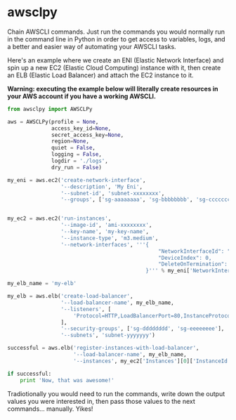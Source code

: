 awsclpy
=======

Chain AWSCLI commands. Just run the commands you would normally run in the command
line in Python in order to get access to variables, logs, and a better and easier
way of automating your AWSCLI tasks.

Here's an example where we create an ENI (Elastic Network Interface) and spin up
a new EC2 (Elastic Cloud Computing) instance with it, then create an ELB (Elastic
Load Balancer) and attach the EC2 instance to it.

**Warning: executing the example below will literally create resources in your AWS
account if you have a working AWSCLI.**

```python
from awsclpy import AWSCLPy

aws = AWSCLPy(profile = None,
              access_key_id=None,
              secret_access_key=None,
              region=None,
              quiet = False,
              logging = False,
              logdir = './logs',
              dry_run = False)

my_eni = aws.ec2('create-network-interface',
                 '--description', 'My Eni',
                 '--subnet-id', 'subnet-xxxxxxxx',
                 '--groups', ['sg-aaaaaaaa', 'sg-bbbbbbbb', 'sg-cccccccc'])


my_ec2 = aws.ec2('run-instances',
                 '--image-id', 'ami-xxxxxxxx',
                 '--key-name', 'my-key-name',
                 '--instance-type', 'm3.medium',
                 '--network-interfaces', '''{
                                                "NetworkInterfaceId": "%s",
                                                "DeviceIndex": 0,
                                                "DeleteOnTermination": false
                                            }''' % my_eni['NetworkInterface']['NetworkInterfaceId'])

my_elb_name = 'my-elb'

my_elb = aws.elb('create-load-balancer',
                 '--load-balancer-name', my_elb_name,
                 '--listeners', [
                     'Protocol=HTTP,LoadBalancerPort=80,InstanceProtocol=HTTP,InstancePort=80',
                 ],
                 '--security-groups', ['sg-dddddddd', 'sg-eeeeeeee'],
                 '--subnets', 'subnet-yyyyyyy')

successful = aws.elb('register-instances-with-load-balancer',
                     '--load-balancer-name', my_elb_name,
                     '--instances', my_ec2['Instances'][0]['InstanceId'])

if successful:
    print 'Now, that was awesome!'
```

Tradiotionally you would need to run the commands, write down the output values
you were interested in, then pass those values to the next commands... manually.
Yikes!
